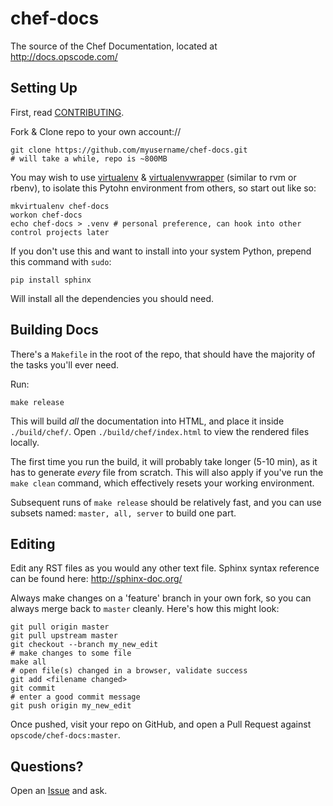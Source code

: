 # chef-docs

The source of the Chef Documentation, located at http://docs.opscode.com/

## Setting Up

First, read [CONTRIBUTING](CONTRIBUTING).

Fork & Clone repo to your own account://

    git clone https://github.com/myusername/chef-docs.git
    # will take a while, repo is ~800MB

You may wish to use [virtualenv](http://www.virtualenv.org/) & [virtualenvwrapper](http://virtualenvwrapper.readthedocs.org/) (similar to rvm or rbenv), to isolate this Pytohn environment from others, so start out like so:

    mkvirtualenv chef-docs
    workon chef-docs
    echo chef-docs > .venv # personal preference, can hook into other control projects later

If you don't use this and want to install into your system Python, prepend this command with `sudo`:

    pip install sphinx

Will install all the dependencies you should need.

## Building Docs

There's a `Makefile` in the root of the repo, that should have the majority of the tasks you'll ever need.

Run:

    make release

This will build *all* the documentation into HTML, and place it inside `./build/chef/`.
Open `./build/chef/index.html` to view the rendered files locally.

The first time you run the build, it will probably take longer (5-10 min), as it has to generate _every_ file from scratch.
This will also apply if you've run the `make clean` command, which effectively resets your working environment.

Subsequent runs of `make release` should be relatively fast, and you can use subsets named: `master, all, server` to build one part.

## Editing

Edit any RST files as you would any other text file.
Sphinx syntax reference can be found here: http://sphinx-doc.org/

Always make changes on a 'feature' branch in your own fork, so you can always merge back to `master` cleanly.
Here's how this might look:

    git pull origin master
    git pull upstream master
    git checkout --branch my_new_edit
    # make changes to some file
    make all
    # open file(s) changed in a browser, validate success
    git add <filename changed>
    git commit
    # enter a good commit message
    git push origin my_new_edit
    
Once pushed, visit your repo on GitHub, and open a Pull Request against `opscode/chef-docs:master`.

## Questions?

Open an [Issue](https://github.com/opscode/chef-docs/issues) and ask.
